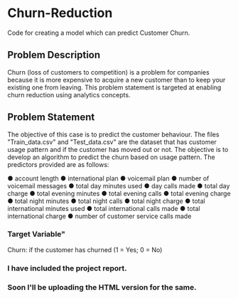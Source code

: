 # Churn-Reduction
Code for creating a model which can predict Customer Churn.

## Problem Description
Churn (loss of customers to competition) is a problem for companies because it is more
expensive to acquire a new customer than to keep your existing one from leaving. This
problem statement is targeted at enabling churn reduction using analytics concepts.

## Problem Statement
The objective of this case is to predict the customer behaviour. The files "Train_data.csv"
and "Test_data.csv" are the dataset that has customer usage pattern and if the customer has
moved out or not. The objective is to develop an algorithm to predict the churn based on
usage pattern. The predictors provided are as follows:

● account length
● international plan
● voicemail plan
● number of voicemail messages
● total day minutes used
● day calls made
● total day charge
● total evening minutes
● total evening calls
● total evening charge
● total night minutes
● total night calls
● total night charge
● total international minutes used
● total international calls made
● total international charge
● number of customer service calls made

### Target Variable"
Churn: if the customer has churned (1 = Yes; 0 = No)

### I have included the project report. 
### Soon I'll be uploading the HTML version for the same.
